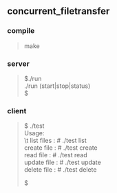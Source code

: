 ## concurrent_filetransfer

### compile
> make  
  
### server
> $./run  
> ./run (start|stop|status)  
> $  

### client
> $ ./test  
> Usage:  
> \t        list files   :  # ./test list  
>         create file  :  # ./test create <local-filename>  
>         read file    :  # ./test read <remote-filename>  
>         update file  :  # ./test update <remote-filename> <local-filename>  
>         delete file  :  # ./test delete <remote-filename>  
>   
> $  
